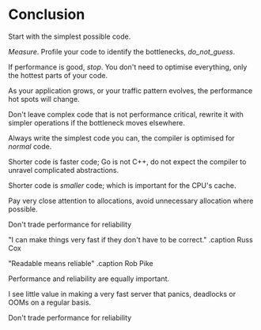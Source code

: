 # Conclusion

Start with the simplest possible code.

_Measure_. Profile your code to identify the bottlenecks, _do_not_guess_.

If performance is good, _stop_. You don't need to optimise everything, only the hottest parts of your code.

As your application grows, or your traffic pattern evolves, the performance hot spots will change.

Don't leave complex code that is not performance critical, rewrite it with simpler operations if the bottleneck moves elsewhere.

Always write the simplest code you can, the compiler is optimised for _normal_ code.

Shorter code is faster code; Go is not C++, do not expect the compiler to unravel complicated abstractions.

Shorter code is _smaller_ code; which is important for the CPU's cache.

Pay very close attention to allocations, avoid unnecessary allocation where possible.

Don't trade performance for reliability

"I can make things very fast if they don't have to be correct."
.caption Russ Cox

"Readable means reliable"
.caption Rob Pike

Performance and reliability are equally important.

I see little value in making a very fast server that panics, deadlocks or OOMs on a regular basis.

Don't trade performance for reliability



